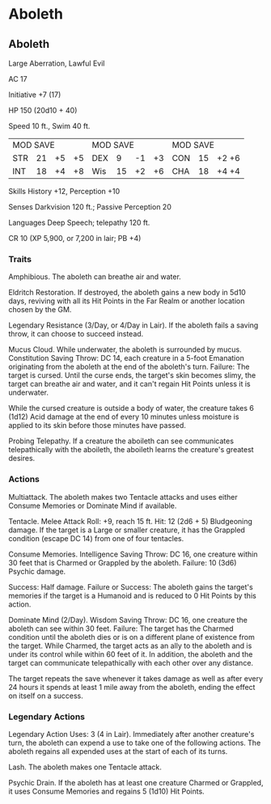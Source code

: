 # Aboleth

## Aboleth

Large Aberration, Lawful Evil

AC 17

Initiative +7 (17)

HP 150 (20d10 + 40)

Speed 10 ft., Swim 40 ft.

<table><tr><td colspan="4">MOD SAVE</td><td colspan="4">MOD SAVE</td><td colspan="3">MOD SAVE</td></tr><tr><td>STR</td><td>21</td><td>+5</td><td>+5</td><td>DEX</td><td>9</td><td>-1</td><td>+3</td><td>CON</td><td>15</td><td>+2 +6</td></tr><tr><td>INT</td><td>18</td><td>+4</td><td>+8</td><td>Wis</td><td>15</td><td>+2</td><td>+6</td><td>CHA</td><td>18</td><td>+4 +4</td></tr></table>

Skills History +12, Perception +10

Senses Darkvision 120 ft.; Passive Perception 20

Languages Deep Speech; telepathy 120 ft.

CR 10 (XP 5,900, or 7,200 in lair; PB +4)

### Traits

Amphibious. The aboleth can breathe air and water.

Eldritch Restoration. If destroyed, the aboleth gains a new body in 5d10 days, reviving with all its Hit Points in the Far Realm or another location chosen by the GM.

Legendary Resistance (3/Day, or 4/Day in Lair). If the aboleth fails a saving throw, it can choose to succeed instead.

Mucus Cloud. While underwater, the aboleth is surrounded by mucus. Constitution Saving Throw: DC 14, each creature in a 5-foot Emanation originating from the aboleth at the end of the aboleth's turn. Failure: The target is cursed. Until the curse ends, the target's skin becomes slimy, the target can breathe air and water, and it can't regain Hit Points unless it is underwater.

While the cursed creature is outside a body of water, the creature takes 6 (1d12) Acid damage at the end of every 10 minutes unless moisture is applied to its skin before those minutes have passed.

Probing Telepathy. If a creature the aboileth can see communicates telepathically with the aboileth, the aboileth learns the creature's greatest desires.

### Actions

Multiattack. The aboleth makes two Tentacle attacks and uses either Consume Memories or Dominate Mind if available.

Tentacle. Melee Attack Roll: +9, reach 15 ft. Hit: 12 (2d6 + 5) Bludgeoning damage. If the target is a Large or smaller creature, it has the Grappled condition (escape DC 14) from one of four tentacles.

Consume Memories. Intelligence Saving Throw: DC 16, one creature within 30 feet that is Charmed or Grappled by the aboleth. Failure: 10 (3d6) Psychic damage.

Success: Half damage. Failure or Success: The aboleth gains the target's memories if the target is a Humanoid and is reduced to 0 Hit Points by this action.

Dominate Mind (2/Day). Wisdom Saving Throw: DC 16, one creature the aboleth can see within 30 feet. Failure: The target has the Charmed condition until the aboleth dies or is on a different plane of existence from the target. While Charmed, the target acts as an ally to the aboleth and is under its control while within 60 feet of it. In addition, the aboleth and the target can communicate telepathically with each other over any distance.

The target repeats the save whenever it takes damage as well as after every 24 hours it spends at least 1 mile away from the aboleth, ending the effect on itself on a success.

###  Legendary Actions

Legendary Action Uses: 3 (4 in Lair). Immediately after another creature's turn, the aboleth can expend a use to take one of the following actions. The aboleth regains all expended uses at the start of each of its turns.

Lash. The aboleth makes one Tentacle attack.

Psychic Drain. If the aboleth has at least one creature Charmed or Grappled, it uses Consume Memories and regains 5 (1d10) Hit Points.